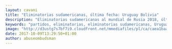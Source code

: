 ```yaml
---
layout: cavani
title: "Eliminatorias sudamericanas, última fecha: Uruguay Bolivia"
description: "Eliminatorias sudamericanas al mundial de Rusia 2018, última fecha."
keywords: "partidos, eliminatorias, eliminatorias sudamericanas, Uruguay, clasificación directa, clasificación."
image: "http://d3ustg7s7bf7i9.cloudfront.net/mmediafiles/pl/ca/caea1baa-3222-429e-9616-253ec2310d8b_749_499.jpg"
date: 2017-10-09T13:29:50+01:00
author: abuseombudsman
---
```


